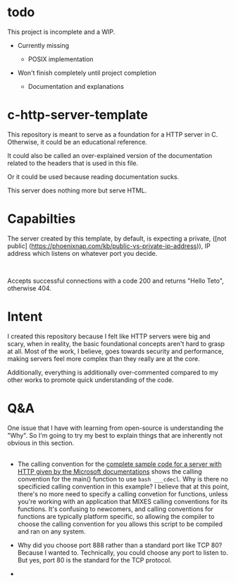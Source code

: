 # todo

This project is incomplete and a WIP.

- Currently missing
	- POSIX implementation

- Won't finish completely until project completion
	- Documentation and explanations

# c-http-server-template

This repository is meant to serve as a foundation for a HTTP server in C. Otherwise, it could be an educational reference.  

It could also be called an over-explained version of the documentation related to the headers that is used in this file.  

Or it could be used because reading documentation sucks.  

This server does nothing more but serve HTML. 

# Capabilties

The server created by this template, by default, is expecting a private, ([not public] (https://phoenixnap.com/kb/public-vs-private-ip-address)), IP address which listens on whatever port you decide.  

<br>

Accepts successful connections with a code 200 and returns "Hello Teto", otherwise 404.


# Intent

I created this repository because I felt like HTTP servers were big and scary, when in reality, the basic foundational concepts aren't hard to grasp at all. Most of the work, I believe, goes towards security and performance, making servers feel more complex than they really are at the core.  

Additionally, everything is additionally over-commented compared to my other works to promote quick understanding of the code.


# Q&A

One issue that I have with learning from open-source is understanding the "Why". So I'm going to try my best to explain things that are inherently not obvious in this section.  
 <br>

 - The calling convention for the [complete sample code for a server with HTTP given by the Microsoft documentations](https://learn.microsoft.com/en-us/windows/win32/winsock/complete-server-code) shows the calling convention for the main() function to use ```bash ___cdecl```. Why is there no specificied calling convention in this example?
 I believe that at this point, there's no more need to specify a calling convetion for functions, unless you're working with an application that MIXES calling conventions for its functions. It's confusing to newcomers, and calling conventions for functions are typically platform specific, so allowing the compiler to choose the calling convention for you allows this script to be compiled and ran on any system.

 - Why did you choose port 888 rather than a standard port like TCP 80?
 Because I wanted to. Technically, you could choose any port to listen to. But yes, port 80 is the standard for the TCP protocol.

 - 